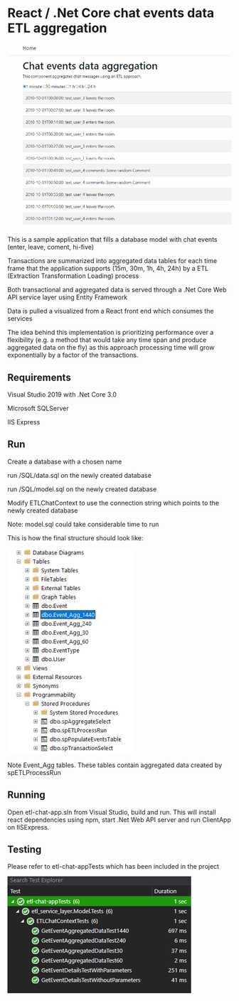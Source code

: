 # React / .Net Core chat events data ETL aggregation

![Chat ETL](event-aggregation.gif)

This is a sample application that fills a database model with chat events (enter, leave, coment, hi-five)

Transactions are summarized into aggregated data tables for each time frame that the application supports (15m, 30m, 1h, 4h, 24h) by a ETL (Extraction Transformation Loading) process

Both transactional and aggregated data is served through a .Net Core Web API service layer using Entity Framework

Data is pulled a visualized from a React front end which consumes the services

The idea behind this implementation is prioritizing performance over a flexibility (e.g. a method that would take any time span and produce aggregated data on the fly) as this approach processing time will grow exponentially by a factor of the transactions.

## Requirements

Visual Studio 2019 with .Net Core 3.0

Microsoft SQLServer

IIS Express

## Run

Create a database with a chosen name

run /SQL/data.sql on the newly created database

run /SQL/model.sql on the newly  created database

Modify ETLChatContext to use the connection string which points to the newly created database

Note: model.sql could take considerable time to run

This is how the final structure should look like:

![Chat ETL](/SQL/structure.png)

Note Event_Agg tables. These tables contain aggregated data created by spETLProcessRun

## Running

Open etl-chat-app.sln from Visual Studio, build and run. This will install react dependencies using npm, start .Net Web API server and run ClientApp on IISExpress.

## Testing

Please refer to etl-chat-appTests which has been included in the project

![Chat ETL](/tests.png)
